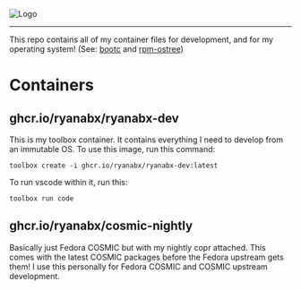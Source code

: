 ![Logo](logo.png)

---

This repo contains all of my container files for development, and for my operating system! (See: [bootc](https://github.com/containers/bootc) and [rpm-ostree](https://github.com/coreos/rpm-ostree))


# Containers

## ghcr.io/ryanabx/ryanabx-dev

This is my toolbox container. It contains everything I need to develop from an immutable OS. To use this image, run this command:

```shell
toolbox create -i ghcr.io/ryanabx/ryanabx-dev:latest
```

To run vscode within it, run this:

```shell
toolbox run code
```

## ghcr.io/ryanabx/cosmic-nightly

Basically just Fedora COSMIC but with my nightly copr attached. This comes with the latest COSMIC packages before the Fedora upstream gets them! I use this personally for Fedora COSMIC and COSMIC upstream development.
